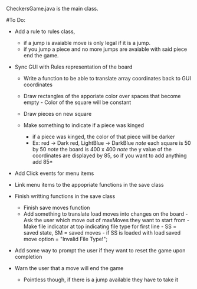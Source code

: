 
CheckersGame.java is the main class.

#To Do:
- Add a rule to rules class,
    - if a jump is avaiable move is only legal if it is a jump.
    - if you jump a piece and no more jumps are avaiable with said piece end the game.

- Sync GUI with Rules representation of the board
    - Write a function to be able to translate array coordinates back to GUI coordinates
    - Draw rectangles of the apporiate color over spaces that become empty
          - Color of the square will be constant
          

    - Draw pieces on new square
    - Make something to indicate if a piece was kinged
        - if a piece was kinged, the color of that piece will be darker
        - Ex: red -> Dark red, LightBlue -> DarkBlue
    *note* each square is 50 by 50
    *note* the board is 400 x 400
    *note* the y value of the coordinates are displayed by 85, so if you want to add anything add 85*


- Add Click events for menu items
- Link menu items to the appopriate functions in the save class
- Finish writting functions in the save class
    - Finish save moves function
    - Add something to translate load moves into changes on the board
        -Ask the user which move out of maxMoves they want to start from
        -Make file indicator at top indicating file type for first line 
            - SS = saved state, SM = saved moves
            - if SS is loaded with load saved move option = "Invalid File Type!";
            

- Add some way to prompt the user if they want to reset the game upon completion
- Warn the user that a move will end the game
    - Pointless though, if there is a jump available they have to take it 
